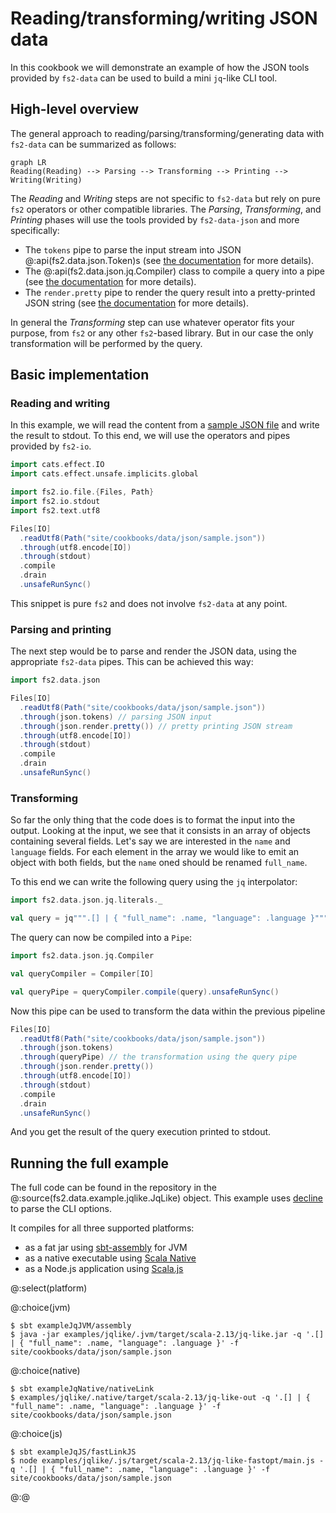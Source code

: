 # Reading/transforming/writing JSON data

In this cookbook we will demonstrate an example of how the JSON tools provided by `fs2-data` can be used to build a mini `jq`-like CLI tool.

## High-level overview

The general approach to reading/parsing/transforming/generating data with `fs2-data` can be summarized as follows:

```mermaid
graph LR
Reading(Reading) --> Parsing --> Transforming --> Printing --> Writing(Writing)
```

The _Reading_ and _Writing_ steps are not specific to `fs2-data` but rely on pure `fs2` operators or other compatible libraries. The _Parsing_, _Transforming_, and _Printing_ phases will use the tools provided by `fs2-data-json` and more specifically:

 - The `tokens` pipe to parse the input stream into JSON @:api(fs2.data.json.Token)s (see [the documentation][json-doc] for more details).
 - The @:api(fs2.data.json.jq.Compiler) class to compile a query into a pipe (see [the documentation][jq-doc] for more details).
 - The `render.pretty` pipe to render the query result into a pretty-printed JSON string (see [the documentation][render-doc] for more details).

In general the _Transforming_ step can use whatever operator fits your purpose, from `fs2` or any other `fs2`-based library. But in our case the only transformation will be performed by the query.

## Basic implementation

### Reading and writing

In this example, we will read the content from a [sample JSON file][data-json] and write the result to stdout.
To this end, we will use the operators and pipes provided by `fs2-io`.

```scala mdoc
import cats.effect.IO
import cats.effect.unsafe.implicits.global

import fs2.io.file.{Files, Path}
import fs2.io.stdout
import fs2.text.utf8

Files[IO]
  .readUtf8(Path("site/cookbooks/data/json/sample.json"))
  .through(utf8.encode[IO])
  .through(stdout)
  .compile
  .drain
  .unsafeRunSync()
```

This snippet is pure `fs2` and does not involve `fs2-data` at any point.

### Parsing and printing

The next step would be to parse and render the JSON data, using the appropriate `fs2-data` pipes. This can be achieved this way:

```scala mdoc
import fs2.data.json

Files[IO]
  .readUtf8(Path("site/cookbooks/data/json/sample.json"))
  .through(json.tokens) // parsing JSON input
  .through(json.render.pretty()) // pretty printing JSON stream
  .through(utf8.encode[IO])
  .through(stdout)
  .compile
  .drain
  .unsafeRunSync()
```

### Transforming

So far the only thing that the code does is to format the input into the output.
Looking at the input, we see that it consists in an array of objects containing several fields.
Let's say we are interested in the `name` and `language` fields.
For each element in the array we would like to emit an object with both fields, but the `name` oned should be renamed `full_name`.

To this end we can write the following query using the `jq` interpolator:

```scala mdoc
import fs2.data.json.jq.literals._

val query = jq""".[] | { "full_name": .name, "language": .language }"""
```

The query can now be compiled into a `Pipe`:

```scala mdoc
import fs2.data.json.jq.Compiler

val queryCompiler = Compiler[IO]

val queryPipe = queryCompiler.compile(query).unsafeRunSync()
```

Now this pipe can be used to transform the data within the previous pipeline

```scala mdoc
Files[IO]
  .readUtf8(Path("site/cookbooks/data/json/sample.json"))
  .through(json.tokens)
  .through(queryPipe) // the transformation using the query pipe
  .through(json.render.pretty())
  .through(utf8.encode[IO])
  .through(stdout)
  .compile
  .drain
  .unsafeRunSync()
```

And you get the result of the query execution printed to stdout.


## Running the full example

The full code can be found in the repository in the @:source(fs2.data.example.jqlike.JqLike) object.
This example uses [decline][decline] to parse the CLI options.

It compiles for all three supported platforms:

 - as a fat jar using [sbt-assembly] for JVM
 - as a native executable using [Scala Native][scala-native]
 - as a Node.js application using [Scala.js][scala-js]

@:select(platform)

@:choice(jvm)

```shell
$ sbt exampleJqJVM/assembly
$ java -jar examples/jqlike/.jvm/target/scala-2.13/jq-like.jar -q '.[] | { "full_name": .name, "language": .language }' -f site/cookbooks/data/json/sample.json
```

@:choice(native)

```shell
$ sbt exampleJqNative/nativeLink
$ examples/jqlike/.native/target/scala-2.13/jq-like-out -q '.[] | { "full_name": .name, "language": .language }' -f site/cookbooks/data/json/sample.json
```

@:choice(js)

```shell
$ sbt exampleJqJS/fastLinkJS
$ node examples/jqlike/.js/target/scala-2.13/jq-like-fastopt/main.js -q '.[] | { "full_name": .name, "language": .language }' -f site/cookbooks/data/json/sample.json
```

@:@

[decline]: https://ben.kirw.in/decline/
[data-json]: data/json/sample.json
[json-doc]: ../documentation/json/index.md#json-parsing
[jq-doc]: ../documentation/json/jq.md#using-queries
[render-doc]: ../documentation/json/index.md#json-renderers
[sbt-assembly]: https://github.com/sbt/sbt-assembly
[scala-native]: https://scala-native.org/en/latest/
[scala-js]: https://www.scala-js.org
